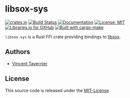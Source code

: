 # libsox-sys

[![crates.io](https://img.shields.io/crates/v/libsox-sys.svg)](https://crates.io/crates/libsox-sys) [![Build Status](https://travis-ci.com/vtavernier/libsox-sys.svg)](http://travis-ci.com/vtavernier/libsox-sys) [![Documentation](https://img.shields.io/badge/docs-master-blue.svg)](https://vtavernier.github.io/libsox-sys/) [![License: MIT](https://img.shields.io/badge/License-MIT-blue.svg)](https://opensource.org/licenses/MIT) [![Libraries.io for GitHub](https://img.shields.io/librariesio/github/vtavernier/libsox-sys.svg)](https://libraries.io/vtavernier/libsox-sys) [![Built with cargo-make](https://sagiegurari.github.io/cargo-make/assets/badges/cargo-make.svg)](https://sagiegurari.github.io/cargo-make)

`libsox-sys` is a Rust FFI crate providing bindings to
[libsox](http://sox.sourceforge.net/).

## Authors

* [Vincent Tavernier](https://github.com/vtavernier)

## License

This source code is released under the [MIT-License](https://opensource.org/licenses/MIT)

